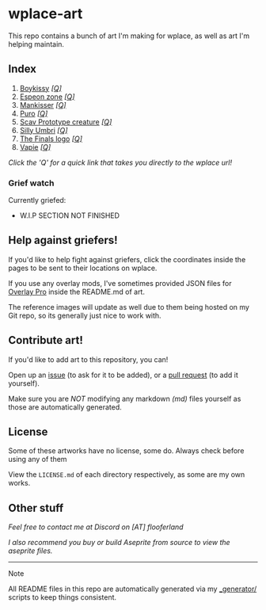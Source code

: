# wplace-art

This repo contains a bunch of art I'm making for wplace, as well as art I'm helping maintain.

## Index

1. [Boykissy](./boykissy#boykissy) [*[Q]*](https://wplace.live/?lat=46.182690758083275&lng=21.34256802802733&zoom=15.887549562458203)
2. [Espeon zone](./espeon_zone#espeon-zone) [*[Q]*](https://wplace.live/?lat=46.17550974637054&lng=21.311806309277333&zoom=16.475640118883295)
3. [Mankisser](./mankisser#mankisser) [*[Q]*](https://wplace.live/?lat=46.167597376524945&lng=21.174521153027314&zoom=15.735728330724765)
4. [Puro](./puro#puro) [*[Q]*](https://wplace.live/?lat=46.16650172790631&lng=21.18735318427732&zoom=16.155257546899563)
5. [Scav Prototype creature](./scav_creature#scav-prototype-creature) [*[Q]*](https://wplace.live/?lat=46.17830923535645&lng=21.372275059277328&zoom=16.207932134442082)
6. [Silly Umbri](./silly_umbri#silly-umbri) [*[Q]*](https://wplace.live/?lat=46.159318602056246&lng=21.170478184277325&zoom=15.640551645565136)
7. [The Finals logo](./the_finals_logo#the-finals-logo) [*[Q]*](https://wplace.live/?lat=46.18171711654079&lng=21.35610318427733&zoom=15.905107758305785)
8. [Vapie](./vapie#vapie) [*[Q]*](https://wplace.live/?lat=46.25481393022208&lng=21.381064121777342&zoom=15.922665954153272)

*Click the 'Q' for a quick link that takes you directly to the wplace url!*

### Grief watch

Currently griefed:

- W.I.P SECTION NOT FINISHED

## Help against griefers!

If you'd like to help fight against griefers, click the coordinates inside the pages to be sent to their locations on wplace.

If you use any overlay mods,
I've sometimes provided JSON files for [Overlay Pro](https://greasyfork.org/en/scripts/545041-wplace-overlay-pro)
inside the README.md of art.

The reference images will update as well due to them being hosted on my Git repo, so its generally just nice to work with.

## Contribute art!

If you'd like to add art to this repository, you can!

Open up an [issue](https://github.com/FlooferLand/wplace-art/issues) (to ask for it to be added), or a [pull request](https://github.com/FlooferLand/wplace-art/pulls) (to add it yourself).

Make sure you are *NOT* modifying any markdown *(md)* files yourself as those are automatically generated.

## License

Some of these artworks have no license, some do. Always check before using any of them

View the `LICENSE.md` of each directory respectively, as some are my own works.

## Other stuff

*Feel free to contact me at Discord on [AT] flooferland*

*I also recommend you buy or build Aseprite from source to view the aseprite files.*

---

> [!NOTE]
> All README files in this repo are automatically generated via my [_generator/](./_generator) scripts to keep things consistent.
